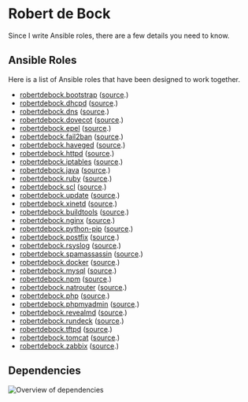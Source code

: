# Robert de Bock

Since I write Ansible roles, there are a few details you need to know.

## Ansible Roles
Here is a list of Ansible roles that have been designed to work together.
- [robertdebock.bootstrap](https://galaxy.ansible.com/robertdebock/bootstrap/) ([source](https://github.com/robertdebock/ansible-role-bootstrap).)
- [robertdebock.dhcpd](https://galaxy.ansible.com/robertdebock/dhcpd/) ([source](https://github.com/robertdebock/ansible-role-dhcpd).)
- [robertdebock.dns](https://galaxy.ansible.com/robertdebock/dns/) ([source](https://github.com/robertdebock/ansible-role-dns).)
- [robertdebock.dovecot](https://galaxy.ansible.com/robertdebock/dovecot/) ([source](https://github.com/robertdebock/ansible-role-dovecot).)
- [robertdebock.epel](https://galaxy.ansible.com/robertdebock/epel/) ([source](https://github.com/robertdebock/ansible-role-epel).)
- [robertdebock.fail2ban](https://galaxy.ansible.com/robertdebock/fail2ban/) ([source](https://github.com/robertdebock/ansible-role-fail2ban).)
- [robertdebock.haveged](https://galaxy.ansible.com/robertdebock/haveged/) ([source](https://github.com/robertdebock/ansible-role-haveged).)
- [robertdebock.httpd](https://galaxy.ansible.com/robertdebock/httpd/) ([source](https://github.com/robertdebock/ansible-role-httpd).)
- [robertdebock.iptables](https://galaxy.ansible.com/robertdebock/iptables/) ([source](https://github.com/robertdebock/ansible-role-iptables).)
- [robertdebock.java](https://galaxy.ansible.com/robertdebock/java/) ([source](https://github.com/robertdebock/ansible-role-java).)
- [robertdebock.ruby](https://galaxy.ansible.com/robertdebock/ruby/) ([source](https://github.com/robertdebock/ansible-role-ruby).)
- [robertdebock.scl](https://galaxy.ansible.com/robertdebock/scl/) ([source](https://github.com/robertdebock/ansible-role-scl).)
- [robertdebock.update](https://galaxy.ansible.com/robertdebock/update/) ([source](https://github.com/robertdebock/ansible-role-update).)
- [robertdebock.xinetd](https://galaxy.ansible.com/robertdebock/xinetd/) ([source](https://github.com/robertdebock/ansible-role-xinetd).)
- [robertdebock.buildtools](https://galaxy.ansible.com/robertdebock/buildtools/) ([source](https://github.com/robertdebock/ansible-role-buildtools).)
- [robertdebock.nginx](https://galaxy.ansible.com/robertdebock/nginx/) ([source](https://github.com/robertdebock/ansible-role-nginx).)
- [robertdebock.python-pip](https://galaxy.ansible.com/robertdebock/python-pip/) ([source](https://github.com/robertdebock/ansible-role-python-pip).)
- [robertdebock.postfix](https://galaxy.ansible.com/robertdebock/postfix/) ([source](https://github.com/robertdebock/ansible-role-postfix).)
- [robertdebock.rsyslog](https://galaxy.ansible.com/robertdebock/rsyslog/) ([source](https://github.com/robertdebock/ansible-role-rsyslog).)
- [robertdebock.spamassassin](https://galaxy.ansible.com/robertdebock/spamassassin/) ([source](https://github.com/robertdebock/ansible-role-spamassassin).)
- [robertdebock.docker](https://galaxy.ansible.com/robertdebock/docker/) ([source](https://github.com/robertdebock/ansible-role-docker).)
- [robertdebock.mysql](https://galaxy.ansible.com/robertdebock/mysql/) ([source](https://github.com/robertdebock/ansible-role-mysql).)
- [robertdebock.npm](https://galaxy.ansible.com/robertdebock/npm/) ([source](https://github.com/robertdebock/ansible-role-npm).)
- [robertdebock.natrouter](https://galaxy.ansible.com/robertdebock/natrouter/) ([source](https://github.com/robertdebock/ansible-role-natrouter).)
- [robertdebock.php](https://galaxy.ansible.com/robertdebock/php/) ([source](https://github.com/robertdebock/ansible-role-php).)
- [robertdebock.phpmyadmin](https://galaxy.ansible.com/robertdebock/phpmyadmin/) ([source](https://github.com/robertdebock/ansible-role-phpmyadmin).)
- [robertdebock.revealmd](https://galaxy.ansible.com/robertdebock/revealmd/) ([source](https://github.com/robertdebock/ansible-role-revealmd).)
- [robertdebock.rundeck](https://galaxy.ansible.com/robertdebock/rundeck/) ([source](https://github.com/robertdebock/ansible-role-rundeck).)
- [robertdebock.tftpd](https://galaxy.ansible.com/robertdebock/tftpd/) ([source](https://github.com/robertdebock/ansible-role-tftpd).)
- [robertdebock.tomcat](https://galaxy.ansible.com/robertdebock/tomcat/) ([source](https://github.com/robertdebock/ansible-role-tomcat).)
- [robertdebock.zabbix](https://galaxy.ansible.com/robertdebock/zabbix/) ([source](https://github.com/robertdebock/ansible-role-zabbix).)

## Dependencies
![Overview of dependencies](https://robertdebock.github.io/images/dependencies.png "Dependecy overview")

